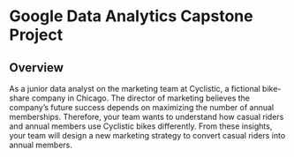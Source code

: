 # Google Data Analytics Capstone Project

## Overview

As a junior data analyst on the marketing team at Cyclistic, a fictional bike-share company in Chicago. The director of marketing believes the company’s future success depends on maximizing the number of annual memberships. Therefore, your team wants to understand how casual riders and annual members use Cyclistic bikes di fferently. From these insights, your team will design a new marketing strategy to convert casual riders into annual members.

